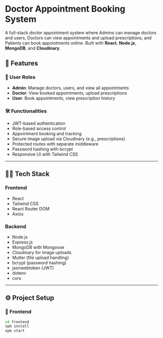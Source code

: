 # Doctor Appointment Booking System

A full-stack doctor appointment system where Admins can manage doctors and users, Doctors can view appointments and upload prescriptions, and Patients can book appointments online. Built with **React**, **Node.js**, **MongoDB**, and **Cloudinary**.


## 📌 Features

### 👤 User Roles
- **Admin**: Manage doctors, users, and view all appointments
- **Doctor**: View booked appointments, upload prescriptions
- **User**: Book appointments, view prescription history

### 🛠️ Functionalities
- JWT-based authentication
- Role-based access control
- Appointment booking and tracking
- Secure image upload via Cloudinary (e.g., prescriptions)
- Protected routes with separate middleware
- Password hashing with bcrypt
- Responsive UI with Tailwind CSS

---

## 🧑‍💻 Tech Stack

### Frontend
- React
- Tailwind CSS
- React Router DOM
- Axios

### Backend
- Node.js
- Express.js
- MongoDB with Mongoose
- Cloudinary for image uploads
- Multer (file upload handling)
- bcrypt (password hashing)
- jsonwebtoken (JWT)
- dotenv
- cors

---

## ⚙️ Project Setup

### 🚀 Frontend

```bash
cd frontend
npm install
npm start
